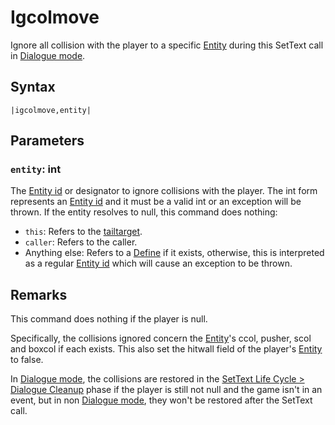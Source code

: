 # Igcolmove

Ignore all collision with the player to a specific [Entity](../../../Entities/Entity.md) during this SetText call in [Dialogue mode](../../Dialogue%20mode.md).

## Syntax

````
|igcolmove,entity|
````

## Parameters

### `entity`: int

The [Entity id](../Entity%20id.md) or designator to ignore collisions with the player. The int form represents an [Entity id](../Entity%20id.md) and it must be a valid int or an exception will be thrown. If the entity resolves to null, this command does nothing:

* `this`: Refers to the [tailtarget](../../Notable%20local%20variable/tailtarget.md).
* `caller`: Refers to the caller.
* Anything else: Refers to a [Define](Define.md) if it exists, otherwise, this is interpreted as a regular [Entity id](../Entity%20id.md) which will cause an exception to be thrown.

## Remarks

This command does nothing if the player is null.

Specifically, the collisions ignored concern the [Entity](../../../Entities/Entity.md)'s ccol, pusher, scol and boxcol if each exists. This also set the hitwall field of the player's [Entity](../../../Entities/Entity.md) to false.

In [Dialogue mode](../../Dialogue%20mode.md), the collisions are restored in the [SetText Life Cycle > Dialogue Cleanup](../../SetText%20Life%20Cycle.md#dialogue-cleanup) phase if the player is still not null and the game isn't in an event, but in non [Dialogue mode](../../Dialogue%20mode.md), they won't be restored after the SetText call.

